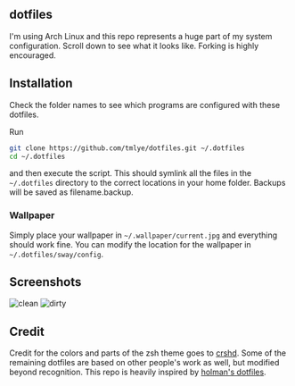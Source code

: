 ## dotfiles

I'm using Arch Linux and this repo represents a huge part of my system configuration.
Scroll down to see what it looks like.
Forking is highly encouraged.

## Installation

Check the folder names to see which programs are configured with these dotfiles.

Run
```sh
git clone https://github.com/tmlye/dotfiles.git ~/.dotfiles
cd ~/.dotfiles
```
and then execute the script. This should symlink all the files in the `~/.dotfiles` directory to the correct
locations in your home folder. Backups will be saved as filename.backup.

### Wallpaper

Simply place your wallpaper in `~/.wallpaper/current.jpg` and everything should work fine.
You can modify the location for the wallpaper in `~/.dotfiles/sway/config`.

## Screenshots

![clean](https://saschaeglau.com/files/clean.png "Clean")
![dirty](https://saschaeglau.com/files/dirty.png "Dirty")

## Credit

Credit for the colors and parts of the zsh theme goes to [crshd](https://github.com/crshd).
Some of the remaining dotfiles are based on other people's work as well, but modified beyond recognition.
This repo is heavily inspired by [holman's dotfiles](https://github.com/holman/dotfiles).
